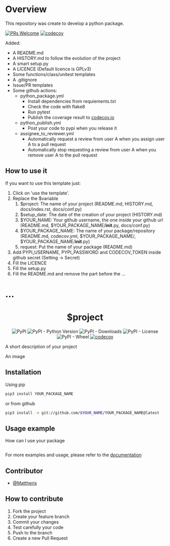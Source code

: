 Overview
========

This repository was create to develop a python package.

[![PRs Welcome](https://img.shields.io/badge/PRs-welcome-brightgreen.svg)](https://github.com/Mattherix/template-python-package/pulls)
[![codecov](https://codecov.io/gh/Mattherix/template-python-package/branch/master/graph/badge.svg)](https://codecov.io/gh/Mattherix/template-python-package)

Added:

* A README.md
* A HISTORY.md to follow the evolution of the project
* A smart setup.py
* A LICENCE (Default licence is GPLv3)
* Some functions/class/unitest templates
* A .gitignore
* Issue/PR templates
* Some github actions:
    * python_package.yml
        * Install dependencies from requiements.txt
        * Check the code with flake8
        * Run pytest
        * Publish the coverage result to [codecov.io](codecov.io)
    * python_publish.yml
        * Post your code to pypi when you release it
    * assignee_to_reviewer.yml
        * Automatically request a review from user A when you assign user A to a pull request
        * Automatically stop requesting a review from user A when you remove user A to the pull request

## How to use it
If you want to use this template just:

1. Click on 'use the template'.
2. Replace the $variable
   1. $project: The name of your project (README.md, HISTORY.md, docs/index.rst, docs/conf.py)
   2. $setup_date: The date of the creation of your project (HISTORY.md)
   3. $YOUR_NAME: Your github username, the one inside your github url (README.md, $YOUR_PACKAGE_NAME/__init__.py, docs/conf.py)
   4. $YOUR_PACKAGE_NAME: The name of your package/repository (README.md, codecov.yml, $YOUR_PACKAGE_NAME/, $YOUR_PACKAGE_NAME/__init__.py)
   5. request: Put the name of your package (README.md)
3. Add PYPI_USERNAME, PYPI_PASSWORD and CODECOV_TOKEN inside github secret (Setting -> Secret)
4. Fill the LICENCE
5. Fill the setup.py
6. Fill the README.md and remove the part before the ...

...
===


<div align="center">

$project
========

![PyPI](https://img.shields.io/pypi/v/request)
![PyPI - Python Version](https://img.shields.io/pypi/pyversions/request)
![PyPI - Downloads](https://img.shields.io/pypi/dm/request)
![PyPI - License](https://img.shields.io/pypi/l/request)
![PyPI - Wheel](https://img.shields.io/pypi/wheel/request)
[![codecov](https://codecov.io/gh/$YOUR_NAME/YOUR_PACKAGE_NAME/branch/master/graph/badge.svg?token=7TyKhWhoVI)](https://codecov.io/gh/$YOUR_NAME/YOUR_PACKAGE_NAME)

</div>

A short description of your project

An image

Installation
------------
Using pip

```sh
pip3 install YOUR_PACKAGE_NAME
```

or from github

```sh
pip3 install -e git://github.com/$YOUR_NAME/YOUR_PACKAGE_NAME@latest
```

Usage example
-------------
How can I use your package

```python

```

For more examples and usage, please refer to the [documentation](https://github.com/$YOUR_NAME/YOUR_PACKAGE_NAME/wiki)

Contributor
-----------

- [@Mattherix](https://github.com/Mattherix)

How to contribute
-----------------

1. Fork the project
2. Create your feature branch
3. Commit your changes
4. Test carefully your code
5. Push to the branch
6. Create a new Pull Request
